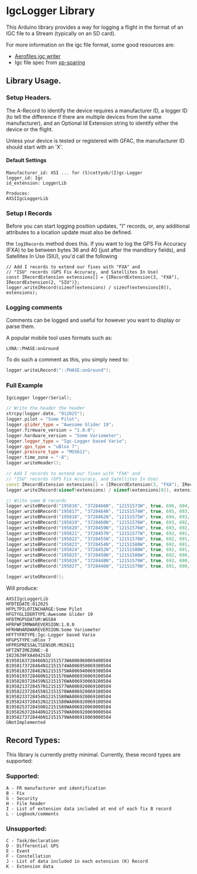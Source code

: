 # IgcLogger Library

This Arduino library provides a way for logging a flight in the format of an
IGC file to a Stream (typically on an SD card).

For more information on the igc file format, some good resources are:
* [Aerofiles igc writer](https://github.com/Turbo87/aerofiles/blob/master/aerofiles/igc/writer.py)
* Igc file spec from [xp-soaring](https://xp-soaring.github.io/igc_file_format/igc_format_2008.html#link_3)

## Library Usage.

### Setup Headers.
The A-Record to identify the device requires a manufacturer ID, a logger ID (to tell the difference if there are multiple devices from the same manufacturer), and an Optional Id Extension string to identify either the device or the flight.

Unless your device is tested or registered with GFAC, the manufacturer ID should start
with an 'X'.

#### Default Settings
```
Manufacturer_id: XSI ... for (S)cottyob/(I)gc-Logger
logger_id: Igc
id_extension: LoggerLib

Produces:
AXSIIgcLoggerLib
```

### Setup I Records
Before you can start logging position updates, "I" records, or, any additional attributes to a location update
must also be defined.

the ```logIRecords``` method does this.  If you want to log the GPS Fix Accuracy (FXA) to be between bytes 36 and 40 (just after the manditory fields), and Satellites In Use (SIU), you'd call the following

```
// Add I records to extend our fixes with "FXA" and
// "ISU" records (GPS Fix Accuracy, and Satellites In Use)
const IRecordExtension extensions[] = {IRecordExtension(3, "FXA"), IRecordExtension(2, "SIU")};
logger.writeIRecord(sizeof(extensions) / sizeof(extensions[0]), extensions);
```

### Logging comments
Comments can be logged and useful for however you want to display or parse them.

A popular mobile tool uses formats such as:
```
LXNA::PHASE:onGround
```

To do such a comment as this, you simply need to:
```cpp
logger.writeLRecord("::PHASE:onGround");
```

### Full Example
```cpp
IgcLogger logger(Serial);

// Write the header the header
strcpy(logger.date, "012025");
logger.pilot = "Some Pilot";
logger.glider_type = "Awesome Glider 19";
logger.firmware_version = "1.0.0";
logger.hardware_version = "Some Variometer";
logger.logger_type = "Igc-Logger based Vario";
logger.gps_type = "uBlox 7";
logger.pressure_type = "MS5611";
logger.time_zone = "-8";
logger.writeHeader();

// Add I records to extend our fixes with "FXA" and
// "ISU" records (GPS Fix Accuracy, and Satellites In Use)
const IRecordExtension extensions[] = {IRecordExtension(3, "FXA"), IRecordExtension(2, "SIU")};
logger.writeIRecord(sizeof(extensions) / sizeof(extensions[0]), extensions);

// Write some B records
logger.writeBRecord("195816", "3728466N", "12151573W", true, 696, 694, "00504");
logger.writeBRecord("195817", "3728464N", "12151574W", true, 695, 693, "00504");
logger.writeBRecord("195818", "3728462N", "12151575W", true, 694, 693, "00504");
logger.writeBRecord("195819", "3728460N", "12151576W", true, 693, 692, "00504");
logger.writeBRecord("195820", "3728459N", "12151576W", true, 693, 692, "00504");
logger.writeBRecord("195821", "3728457N", "12151577W", true, 692, 691, "00504");
logger.writeBRecord("195822", "3728455N", "12151578W", true, 692, 691, "00504");
logger.writeBRecord("195823", "3728454N", "12151580W", true, 692, 691, "00504");
logger.writeBRecord("195824", "3728452N", "12151580W", true, 692, 691, "00504");
logger.writeBRecord("195825", "3728450N", "12151580W", true, 692, 690, "00504");
logger.writeBRecord("195826", "3728448N", "12151579W", true, 692, 690, "00504");
logger.writeBRecord("195827", "3728446N", "12151579W", true, 691, 690, "00504");

logger.writeGRecord();
```

Will produce:
```
AXSIIgcLoggerLib
HFDTEDATE:012025
HFPLTPILOTINCHARGE:Some Pilot
HFGTYGLIDERTYPE:Awesome Glider 19
HFDTMGPSDATUM:WGS84
HFRFWFIRMWAREVERSION:1.0.0
HFRHWHARDWAREVERSION:Some Variometer
HFFTYFRTYPE:Igc-Logger based Vario
HFGPSTYPE:uBlox 7
HFPRSPRESSALTSENSOR:MS5611
HFTZNTIMEZONE:-8
I023639FXA4042SIU
B1958163728466N12151573WA006960069400504
B1958173728464N12151574WA006950069300504
B1958183728462N12151575WA006940069300504
B1958193728460N12151576WA006930069200504
B1958203728459N12151576WA006930069200504
B1958213728457N12151577WA006920069100504
B1958223728455N12151578WA006920069100504
B1958233728454N12151580WA006920069100504
B1958243728452N12151580WA006920069100504
B1958253728450N12151580WA006920069000504
B1958263728448N12151579WA006920069000504
B1958273728446N12151579WA006910069000504
GNotImplemented
```

## Record Types:
This library is currently pretty minimal.  Currently, these record types are supported:

### Supported:
    A - FR manufacturer and identification
    B - Fix
    G - Security
    H - File header
    I - List of extension data included at end of each fix B record
    L - Logbook/comments

### Unsupported:
    C - Task/declaration
    D - Differential GPS
    E - Event
    F - Constellation
    J - List of data included in each extension (K) Record
    K - Extension data

